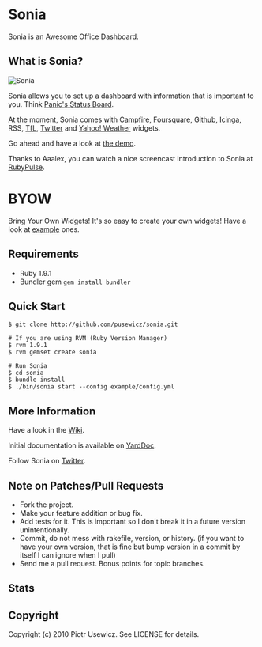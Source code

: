 # Sonia

Sonia is an Awesome Office Dashboard.

## What is Sonia?

![Sonia](http://soniaapp.com/images/screenshot.png)

<script type="text/javascript" src="http://www.ohloh.net/p/482920/widgets/project_users_logo.js"></script>

Sonia allows you to set up a dashboard with information that is important to you. Think [Panic's Status Board](http://www.panic.com/blog/2010/03/the-panic-status-board/).

At the moment, Sonia comes with [Campfire](http://campfirenow.com/), [Foursquare](http://foursquare.com/), [Github](http://github.com/), [Icinga](http://www.icinga.org/), RSS, [TfL](http://www.tfl.gov.uk/), [Twitter](http://www.twitter.com/) and [Yahoo! Weather](http://weather.yahoo.com/) widgets.

Go ahead and have a look at [the demo](http://demo.soniaapp.com:8080/).

Thanks to Aaalex, you can watch a nice screencast introduction to Sonia at [RubyPulse](http://www.rubypulse.com/episode-0.38_sonia.html).

# BYOW

Bring Your Own Widgets! It's so easy to create your own widgets! Have a look at [example](http://github.com/pusewicz/sonia/tree/master/widgets/) ones.

## Requirements

* Ruby 1.9.1
* Bundler gem `gem install bundler`

## Quick Start

    $ git clone http://github.com/pusewicz/sonia.git

    # If you are using RVM (Ruby Version Manager)
    $ rvm 1.9.1
    $ rvm gemset create sonia

    # Run Sonia
    $ cd sonia
    $ bundle install
    $ ./bin/sonia start --config example/config.yml

## More Information

Have a look in the [Wiki](http://wiki.github.com/pusewicz/sonia/).

Initial documentation is available on [YardDoc](http://yardoc.org/docs/pusewicz-sonia).

Follow Sonia on [Twitter](http://www.twitter.com/soniaappcom).

## Note on Patches/Pull Requests

* Fork the project.
* Make your feature addition or bug fix.
* Add tests for it. This is important so I don't break it in a
  future version unintentionally.
* Commit, do not mess with rakefile, version, or history.
  (if you want to have your own version, that is fine but bump version in a commit by itself I can ignore when I pull)
* Send me a pull request. Bonus points for topic branches.

## Stats

<script type="text/javascript" src="http://www.ohloh.net/p/482920/widgets/project_basic_stats.js"></script>
<script type="text/javascript" src="http://www.ohloh.net/p/482920/widgets/project_languages.js"></script>

## Copyright

Copyright (c) 2010 Piotr Usewicz. See LICENSE for details.
